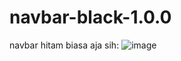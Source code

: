 # navbar-black-1.0.0

navbar hitam biasa aja sih:
![image](https://user-images.githubusercontent.com/87809040/126890358-3f9ef8e8-6ab9-4e26-b172-21da39476bf6.png)
